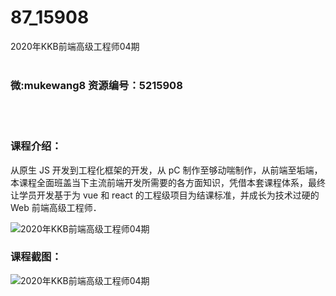 # 87_15908
2020年KKB前端高级工程师04期
<br/></br>
<h3>微:mukewang8 资源编号：5215908</h3>
<br/></br>
<h3>课程介绍：</h3>
<p>从原生 JS 开发到工程化框架的开发，从 pC 制作至够动喘制作，从前端至垢端，本课程全面班盖当下主流前端开发所需要的各方面知识，凭借本套课程体系，最终让学员开发基于为 vue 和 react 的工程级项目为结课标准，并成长为技术过硬的 Web <a title="查看与 前端高级工程师 相关的文章" target="_blank">前端高级工程师</a>．</p>
<p><img src="https://www.ko996.com/wp-content/uploads/img/2020/10/2-90-300x185.png" alt="2020年KKB前端高级工程师04期"></p>
<div class="info-desc">
<h3>课程截图：</h3>
<p><img src="https://www.ko996.com/wp-content/uploads/img/2020/10/1-95.png" alt="2020年KKB前端高级工程师04期"></p>


			
</div>
